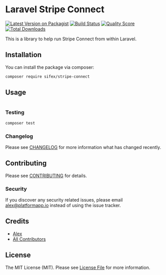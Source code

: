 # Laravel Stripe Connect

[![Latest Version on Packagist](https://img.shields.io/packagist/v/sifex/stripe-connect.svg?style=flat-square)](https://packagist.org/packages/sifex/stripe-connect)
[![Build Status](https://img.shields.io/travis/sifex/stripe-connect/master.svg?style=flat-square)](https://travis-ci.org/sifex/stripe-connect)
[![Quality Score](https://img.shields.io/scrutinizer/g/sifex/stripe-connect.svg?style=flat-square)](https://scrutinizer-ci.com/g/sifex/stripe-connect)
[![Total Downloads](https://img.shields.io/packagist/dt/sifex/stripe-connect.svg?style=flat-square)](https://packagist.org/packages/sifex/stripe-connect)

This is a library to help run Stripe Connect from within Laravel.

## Installation

You can install the package via composer:

```bash
composer require sifex/stripe-connect
```

## Usage

``` php

```

### Testing

``` bash
composer test
```

### Changelog

Please see [CHANGELOG](CHANGELOG.md) for more information what has changed recently.

## Contributing

Please see [CONTRIBUTING](CONTRIBUTING.md) for details.

### Security

If you discover any security related issues, please email alex@platformapp.io instead of using the issue tracker.

## Credits

- [Alex](https://github.com/sifex)
- [All Contributors](../../contributors)

## License

The MIT License (MIT). Please see [License File](LICENSE.md) for more information.
